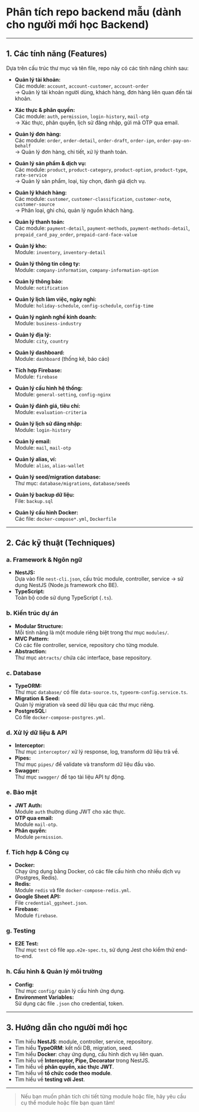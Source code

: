 # Phân tích repo backend mẫu (dành cho người mới học Backend)

---

## 1. Các tính năng (Features)

Dựa trên cấu trúc thư mục và tên file, repo này có các tính năng chính sau:

- **Quản lý tài khoản:**  
  Các module: `account`, `account-customer`, `account-order`  
  → Quản lý tài khoản người dùng, khách hàng, đơn hàng liên quan đến tài khoản.

- **Xác thực & phân quyền:**  
  Các module: `auth`, `permission`, `login-history`, `mail-otp`  
  → Xác thực, phân quyền, lịch sử đăng nhập, gửi mã OTP qua email.

- **Quản lý đơn hàng:**  
  Các module: `order`, `order-detail`, `order-draft`, `order-ipn`, `order-pay-on-behalf`  
  → Quản lý đơn hàng, chi tiết, xử lý thanh toán.

- **Quản lý sản phẩm & dịch vụ:**  
  Các module: `product`, `product-category`, `product-option`, `product-type`, `rate-service`  
  → Quản lý sản phẩm, loại, tùy chọn, đánh giá dịch vụ.

- **Quản lý khách hàng:**  
  Các module: `customer`, `customer-classification`, `customer-note`, `customer-source`  
  → Phân loại, ghi chú, quản lý nguồn khách hàng.

- **Quản lý thanh toán:**  
  Các module: `payment-detail`, `payment-methods`, `payment-methods-detail`, `prepaid_card_pay_order`, `prepaid-card-face-value`

- **Quản lý kho:**  
  Module: `inventory`, `inventory-detail`

- **Quản lý thông tin công ty:**  
  Module: `company-information`, `company-information-option`

- **Quản lý thông báo:**  
  Module: `notification`

- **Quản lý lịch làm việc, ngày nghỉ:**  
  Module: `holiday-schedule`, `config-schedule`, `config-time`

- **Quản lý ngành nghề kinh doanh:**  
  Module: `business-industry`

- **Quản lý địa lý:**  
  Module: `city`, `country`

- **Quản lý dashboard:**  
  Module: `dashboard` (thống kê, báo cáo)

- **Tích hợp Firebase:**  
  Module: `firebase`

- **Quản lý cấu hình hệ thống:**  
  Module: `general-setting`, `config-nginx`

- **Quản lý đánh giá, tiêu chí:**  
  Module: `evaluation-criteria`

- **Quản lý lịch sử đăng nhập:**  
  Module: `login-history`

- **Quản lý email:**  
  Module: `mail`, `mail-otp`

- **Quản lý alias, ví:**  
  Module: `alias`, `alias-wallet`

- **Quản lý seed/migration database:**  
  Thư mục: `database/migrations`, `database/seeds`

- **Quản lý backup dữ liệu:**  
  File: `backup.sql`

- **Quản lý cấu hình Docker:**  
  Các file: `docker-compose*.yml`, `Dockerfile`

---

## 2. Các kỹ thuật (Techniques)

### a. Framework & Ngôn ngữ

- **NestJS:**  
  Dựa vào file `nest-cli.json`, cấu trúc module, controller, service → sử dụng NestJS (Node.js framework cho BE).
- **TypeScript:**  
  Toàn bộ code sử dụng TypeScript (`.ts`).

### b. Kiến trúc dự án

- **Modular Structure:**  
  Mỗi tính năng là một module riêng biệt trong thư mục `modules/`.
- **MVC Pattern:**  
  Có các file controller, service, repository cho từng module.
- **Abstraction:**  
  Thư mục `abtracts/` chứa các interface, base repository.

### c. Database

- **TypeORM:**  
  Thư mục `database/` có file `data-source.ts`, `typeorm-config.service.ts`.
- **Migration & Seed:**  
  Quản lý migration và seed dữ liệu qua các thư mục riêng.
- **PostgreSQL:**  
  Có file `docker-compose-postgres.yml`.

### d. Xử lý dữ liệu & API

- **Interceptor:**  
  Thư mục `interceptor/` xử lý response, log, transform dữ liệu trả về.
- **Pipes:**  
  Thư mục `pipes/` để validate và transform dữ liệu đầu vào.
- **Swagger:**  
  Thư mục `swagger/` để tạo tài liệu API tự động.

### e. Bảo mật

- **JWT Auth:**  
  Module `auth` thường dùng JWT cho xác thực.
- **OTP qua email:**  
  Module `mail-otp`.
- **Phân quyền:**  
  Module `permission`.

### f. Tích hợp & Công cụ

- **Docker:**  
  Chạy ứng dụng bằng Docker, có các file cấu hình cho nhiều dịch vụ (Postgres, Redis).
- **Redis:**  
  Module `redis` và file `docker-compose-redis.yml`.
- **Google Sheet API:**  
  File `credential_ggsheet.json`.
- **Firebase:**  
  Module `firebase`.

### g. Testing

- **E2E Test:**  
  Thư mục `test` có file `app.e2e-spec.ts`, sử dụng Jest cho kiểm thử end-to-end.

### h. Cấu hình & Quản lý môi trường

- **Config:**  
  Thư mục `config/` quản lý cấu hình ứng dụng.
- **Environment Variables:**  
  Sử dụng các file `.json` cho credential, token.

---

## 3. Hướng dẫn cho người mới học

- Tìm hiểu **NestJS**: module, controller, service, repository.
- Tìm hiểu **TypeORM**: kết nối DB, migration, seed.
- Tìm hiểu **Docker**: chạy ứng dụng, cấu hình dịch vụ liên quan.
- Tìm hiểu về **Interceptor, Pipe, Decorator** trong NestJS.
- Tìm hiểu về **phân quyền, xác thực JWT**.
- Tìm hiểu về **tổ chức code theo module**.
- Tìm hiểu về **testing với Jest**.

---

> Nếu bạn muốn phân tích chi tiết từng module hoặc file, hãy yêu cầu cụ thể module hoặc file bạn quan tâm!
